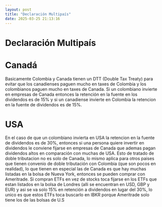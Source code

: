 ```yaml
---
layout: post
title: "Declaración Multipaís"
date: 2025-03-25 21:13:16
---
```


# Declaración Multipaís

# Canadá

Basicamente Colombia y Canada tienen un DTT (Double Tax Treaty) para evitar que los canadienses paguen mucho en taxes de Colombia y los colombianos paguen mucho en taxes de Canada. Si un colombiano invierte en empresas de Canada entonces la retención en la fuente en los dividendos es de 15% y si un canadiense invierte en Colombia la retencion en la fuente de dividendos es de 15%.

# USA

En el caso de que un colombiano invierta en USA la retencion en la fuente de dividendos es de 30%, entonces si una persona quiere invertir en dividendos le conviene fijarse en empresas de Canada que ademas pagan dividendos altos en comparación con muchas de USA.
Esto de tratado de doble tributacion no es solo de Canada, lo mismo aplica para otros paises que tienen convenio de doble tributación con Colombia (que son pocos en realidad), lo que tienen en especial las de Canada es que hay muchas listadas en la bolsa de Nueva York, entonces se pueden comprar con Ameritrade.
Si compran ETFs en vez de stocks toca fijarse en los ETFs que estan listados en la bolsa de Londres (alli se encuentran en USD, GBP y EUR) y asi se va solo 15% en retención a dividendos en lugar del 30%, lo unico es que estos ETFs toca buscarlo en IBKR porque Ameritrade solo tiene los de las bolsas de U.S